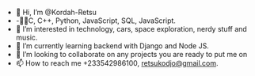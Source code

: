- 👋 Hi, I’m @Kordah-Retsu
- -👨‍💻C, C++, Python, JavaScript, SQL, JavaScript. 
- 👀 I’m interested in technology, cars, space exploration, nerdy stuff and music.
- 🌱 I’m currently learning backend with Django and Node JS.
- 💞️ I’m looking to collaborate on any projects you are ready to put me on  
- 📫 How to reach me +233542986100, retsukodjo@gmail.com.  

<!---
Kordah-Retsu/Kordah-Retsu is a ✨ special ✨ repository because its `README.md` (this file) appears on your GitHub profile.
You can click the Preview link to take a look at your changes.
--->
